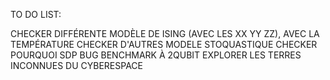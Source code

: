 TO DO LIST:

CHECKER DIFFÉRENTE MODÈLE DE ISING (AVEC LES XX YY ZZ), AVEC LA TEMPÉRATURE
CHECKER D'AUTRES MODELE STOQUASTIQUE
CHECKER POURQUOI SDP BUG
BENCHMARK À 2QUBIT
EXPLORER LES TERRES INCONNUES DU CYBERESPACE
